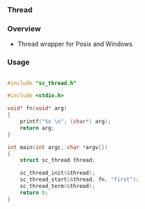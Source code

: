 ### Thread

### Overview

- Thread wrapper for Posix and Windows

### Usage


```c

#include "sc_thread.h"

#include <stdio.h>

void* fn(void* arg)
{
    printf("%s \n", (char*) arg);
    return arg;
}

int main(int argc, char *argv[])
{
    struct sc_thread thread;

    sc_thread_init(&thread);
    sc_thread_start(&thread, fn, "first");
    sc_thread_term(&thread);
    return 0;
}

```